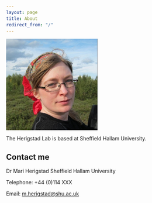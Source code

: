 ```yaml
---
layout: page
title: About
redirect_from: "/"
---
```


<img src="/assets/mariherigstadportrait.jpg" alt="Mari Herigstad" align="middle" style="width: 250px;"/>

The Herigstad Lab is based at Sheffield Hallam University.


## Contact me

Dr Mari Herigstad 
Sheffield Hallam University

Telephone: +44 (0)114 XXX

Email: <m.herigstad@shu.ac.uk>
